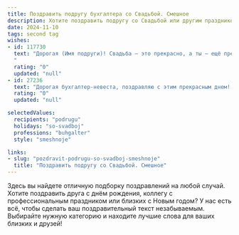 ```yaml
---
title: Поздравить подругу бухгалтера со Свадьбой. Смешное
description: Хотите поздравить подругу со Свадьбой или другим праздником? Наш ИИ создаст незабываемое поздравление, а вы обязательно выделитесь среди других.  
date: 2024-11-10
tags: second tag
wishes:
- id: 117730
  text: "Дорогая (Имя подруги)! Свадьба – это прекрасно, а ты – ещё прекраснее, особенно с учетом того, что теперь твои отчеты о семейном бюджете будет проверять только муж!  Пусть ваша семейная жизнь будет такой же упорядоченной и прибыльной, как баланс идеальной бухгалтерской отчетности,  а ссоры редки, как ошибки в твоих расчетах (ну, почти!).  Поздравляю с этим важным событием и желаю вам обоим безграничного счастья и море любви!  Пусть ваш совместный путь будет полон радости, а не амортизационных отчислений! 😉
  "
  rating: "0"
  updated: "null"
- id: 27236
  text: "Дорогая бухгалтер-невеста, поздравляю с этим прекрасным днем! Пусть ваша свадьба будет такой же точной и гармоничной, как ваши отчёты. Пусть каждый ваш совместный баланс будет только в плюс, а семейный бюджет всегда с избытком. И помните, любовь - это как налоговый вычет: чем больше, тем лучше! Счастья, любви и много смешных шуток в вашем браке!"
  rating: "0"
  updated: "null"

selectedValues:
  recipients: "podrugu"
  holidays: "so-svadboj"
  professions: "buhgalter"
  style: "smeshnoje"

links:
- slug: "pozdravit-podrugu-so-svadboj-smeshnoje"
  title: "Поздравить подругу со Свадьбой. Смешное"
---
```


Здесь вы найдете отличную подборку поздравлений на любой случай.
Хотите поздравить друга с днём рождения, коллегу с профессиональным праздником или близких с Новым годом? У нас есть всё, чтобы сделать ваш поздравительный текст незабываемым. Выбирайте нужную категорию и находите лучшие слова для ваших близких и друзей!

